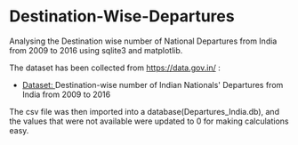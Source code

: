 # Destination-Wise-Departures
Analysing the Destination wise number of National Departures from India from 2009 to 2016 using sqlite3 and matplotlib.

The dataset has been collected from https://data.gov.in/ : <br>
- <a href = "https://data.gov.in/resources/destination-wise-number-indian-nationals-departures-india-2009-2016">Dataset: </a>Destination-wise number of Indian Nationals' Departures from India from 2009 to 2016  <br>

The csv file was then imported into a database(Departures_India.db), and the values that were not available were updated to 0 for making calculations easy.

